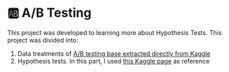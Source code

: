# 🆎 A/B Testing
This project was developed to learning more about Hypothesis Tests.
This project was divided into:
1. Data treatments of  [A/B testing base extracted directly from Kaggle](https://www.kaggle.com/datasets/amirmotefaker/ab-testing-dataset)
2. Hypothesis tests. In this part, I used [this Kaggle page]([https://www.kaggle.com/code/nancy248/amazon-sales-analysis](https://www.kaggle.com/code/yaminh/data-driven-ab-testing-for-marketing-excellence/notebook)) as reference
